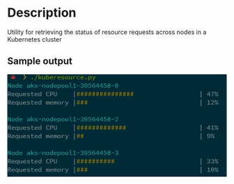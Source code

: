 # Description

Utility for retrieving the status of resource requests across nodes in a Kubernetes cluster

## Sample output
![sample output](images/sample.png)
